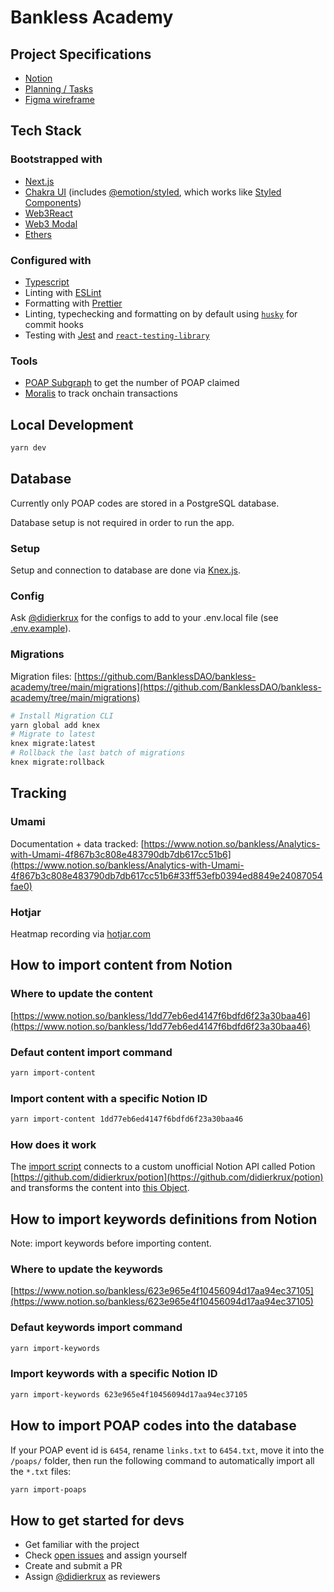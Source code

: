 # Bankless Academy

## Project Specifications

- [Notion](https://www.notion.so/bankless/Bankless-Academy-c431218052c84cf598a6408aa464287b)
- [Planning / Tasks](https://www.notion.so/bankless/Bankless-Academy-planning-open-tasks-availability-405f670d58ee4aef8f10f8c8b46a329d)
- [Figma wireframe](https://www.figma.com/file/RAaaNdsEWC9tuPuoX35Fsz/Academy?node-id=215%3A1179)

## Tech Stack

### Bootstrapped with

- [Next.js](https://nextjs.org/docs)
- [Chakra UI](https://chakra-ui.com/docs/getting-started) (includes [@emotion/styled](https://emotion.sh/docs/styled), which works like [Styled Components](https://styled-components.com/docs/basics))
- [Web3React](https://github.com/NoahZinsmeister/web3-react)
- [Web3 Modal](https://www.npmjs.com/package/web3modal)
- [Ethers](https://www.npmjs.com/package/ethers)

### Configured with

- [Typescript](https://www.typescriptlang.org/)
- Linting with [ESLint](https://eslint.org/)
- Formatting with [Prettier](https://prettier.io/)
- Linting, typechecking and formatting on by default using [`husky`](https://github.com/typicode/husky) for commit hooks
- Testing with [Jest](https://jestjs.io/) and [`react-testing-library`](https://testing-library.com/docs/react-testing-library/intro)

### Tools

- [POAP Subgraph](https://thegraph.com/legacy-explorer/subgraph/poap-xyz/poap-xdai) to get the number of POAP claimed
- [Moralis](https://docs.moralis.io/transactions-and-balances/realtime-transactions) to track onchain transactions

## Local Development

```bash
yarn dev
```

## Database

Currently only POAP codes are stored in a PostgreSQL database.

Database setup is not required in order to run the app.

### Setup

Setup and connection to database are done via [Knex.js](https://knexjs.org/#Migrations-CLI).

### Config

Ask [@didierkrux](https://github.com/didierkrux) for the configs to add to your .env.local file (see [.env.example](https://github.com/BanklessDAO/bankless-academy/blob/main/.env.example)).

### Migrations

Migration files: [https://github.com/BanklessDAO/bankless-academy/tree/main/migrations](https://github.com/BanklessDAO/bankless-academy/tree/main/migrations)

```bash
# Install Migration CLI
yarn global add knex
# Migrate to latest
knex migrate:latest
# Rollback the last batch of migrations
knex migrate:rollback
```

## Tracking

### Umami

Documentation + data tracked: [https://www.notion.so/bankless/Analytics-with-Umami-4f867b3c808e483790db7db617cc51b6](https://www.notion.so/bankless/Analytics-with-Umami-4f867b3c808e483790db7db617cc51b6#33ff53efb0394ed8849e24087054fae0)

### Hotjar

Heatmap recording via [hotjar.com](hotjar.com)

## How to import content from Notion

### Where to update the content

[https://www.notion.so/bankless/1dd77eb6ed4147f6bdfd6f23a30baa46](https://www.notion.so/bankless/1dd77eb6ed4147f6bdfd6f23a30baa46)

### Defaut content import command

```bash
yarn import-content
```

### Import content with a specific Notion ID

```bash
yarn import-content 1dd77eb6ed4147f6bdfd6f23a30baa46
```

### How does it work

The [import script](https://github.com/BanklessDAO/bankless-academy/blob/main/import-content.js) connects to a custom unofficial Notion API called Potion [https://github.com/didierkrux/potion](https://github.com/didierkrux/potion) and transforms the content into [this Object](https://github.com/BanklessDAO/bankless-academy/blob/main/src/constants/lessons.ts).

## How to import keywords definitions from Notion

Note: import keywords before importing content.

### Where to update the keywords

[https://www.notion.so/bankless/623e965e4f10456094d17aa94ec37105](https://www.notion.so/bankless/623e965e4f10456094d17aa94ec37105)

### Defaut keywords import command

```bash
yarn import-keywords
```

### Import keywords with a specific Notion ID

```bash
yarn import-keywords 623e965e4f10456094d17aa94ec37105
```

## How to import POAP codes into the database

If your POAP event id is `6454`, rename `links.txt` to `6454.txt`, move it into the `/poaps/` folder, then run the following command to automatically import all the `*.txt` files:

```bash
yarn import-poaps
```

## How to get started for devs

- Get familiar with the project
- Check [open issues](https://github.com/BanklessDAO/onboard/issues) and assign yourself
- Create and submit a PR
- Assign [@didierkrux](https://github.com/didierkrux) as reviewers
